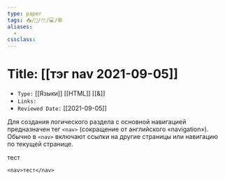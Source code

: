 ```yaml
---
type: paper
tags: 📥️/📜️/🩳/💻/🕸
aliases:
  - 
cssclass: 
---
```




# Title: **[[тэг nav 2021-09-05]]**
- `Type:` [[Языки]] [[HTML]] [[&]]
- `Links:`
- `Reviewed Date:` [[2021-09-05]]


Для создания логического раздела с основной навигацией предназначен тег `<nav>` (сокращение от английского «navigation»). Обычно в `<nav>` включают ссылки на другие страницы или навигацию по текущей странице.


<nav>тест</nav>

```
<nav>тест</nav>
```
